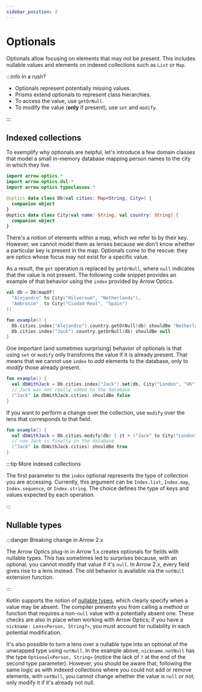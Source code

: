 ```yaml
---
sidebar_position: 3
---
```


# Optionals

Optionals allow focusing on elements that may not be present. This includes
nullable values and elements on indexed collections such as `List` or `Map`.

:::info In a rush?

- Optionals represent potentially missing values.
- Prisms extend optionals to represent class hierarchies.
- To access the value, use `getOrNull`.
- To modify the value (**only** if present), use `set` and `modify`.

:::

<!--- TEST_NAME Optional -->

<!--- INCLUDE .*
import io.kotest.matchers.shouldBe
-->

## Indexed collections

To exemplify why optionals are helpful, let's introduce a few domain classes
that model a small in-memory database mapping person names to the city in
which they live.

```kotlin
import arrow.optics.*
import arrow.optics.dsl.*
import arrow.optics.typeclasses.*

@optics data class Db(val cities: Map<String, City>) {
  companion object
}
@optics data class City(val name: String, val country: String) {
  companion object
}
```

There's a notion of elements within a map, which we refer to by their key.
However, we cannot model them as lenses because we don't know whether
a particular key is present in the map. Optionals come to the rescue: they are
optics whose focus may not exist for a specific value.

As a result, the `get` operation is replaced by `getOrNull`, where `null`
indicates that the value is not present. The following code snippet provides
an example of that behavior using the `index` provided by Arrow Optics.

```kotlin
val db = Db(mapOf(
  "Alejandro" to City("Hilversum", "Netherlands"),
  "Ambrosio"  to City("Ciudad Real", "Spain")
))

fun example() {
  Db.cities.index("Alejandro").country.getOrNull(db) shouldBe "Netherlands"
  Db.cities.index("Jack").country.getOrNull(db) shouldBe null
}
```
<!--- KNIT example-optional-01.kt -->
<!--- TEST assert -->

One important (and sometimes surprising) behavior of optionals is that using
`set` or `modify` only transforms the value if it is already present. That means
that we cannot use `index` to _add_ elements to the database, only to _modify_
those already present.

<!--- INCLUDE

import arrow.optics.*
import arrow.optics.dsl.*
import arrow.optics.typeclasses.*

@optics data class Db(val cities: Map<String, City>) {
  companion object
}
@optics data class City(val name: String, val country: String) {
  companion object
}

val db = Db(mapOf(
  "Alejandro" to City("Hilversum", "Netherlands"),
  "Ambrosio"  to City("Ciudad Real", "Spain")
))

-->

```kotlin
fun example() {
  val dbWithJack = Db.cities.index("Jack").set(db, City("London", "UK"))
  // Jack was not really added to the database
  ("Jack" in dbWithJack.cities) shouldBe false
}
```
<!--- KNIT example-optional-02.kt -->
<!--- TEST assert -->

If you want to perform a change over the collection, use `modify` over the
lens that corresponds to that field.


<!--- INCLUDE

import arrow.optics.*
import arrow.optics.dsl.*
import arrow.optics.typeclasses.*

@optics data class Db(val cities: Map<String, City>) {
  companion object
}
@optics data class City(val name: String, val country: String) {
  companion object
}

val db = Db(mapOf(
  "Alejandro" to City("Hilversum", "Netherlands"),
  "Ambrosio"  to City("Ciudad Real", "Spain")
))

-->

```kotlin
fun example() {
  val dbWithJack = Db.cities.modify(db) { it + ("Jack" to City("London", "UK")) }
  // now Jack is finally in the database
  ("Jack" in dbWithJack.cities) shouldBe true
}
```
<!--- KNIT example-optional-03.kt -->
<!--- TEST assert -->

:::tip More indexed collections

The first parameter to the `index` optional represents the type of collection
you are accessing. Currently, this argument can be `Index.list`, `Index.map`,
`Index.sequence`, or `Index.string`. The choice defines the type of keys
and values expected by each operation.

:::

## Nullable types

:::danger Breaking change in Arrow 2.x

The Arrow Optics plug-in in Arrow 1.x creates optionals for fields with nullable
types. This has sometimes led to surprises because, with an optional, you cannot
modify that value if it's `null`. In Arrow 2.x, every field gives rise to a lens
instead. The old behavior is available via the `notNull` extension function.

:::

Kotlin supports the notion of [nullable types](https://kotlinlang.org/docs/null-safety.html),
which clearly specify when a value may be absent. The compiler prevents you from
calling a method or function that requires a non-`null` value with a potentially
absent one. These checks are also in place when working with Arrow Optics;
if you have a `nickname: Lens<Person, String?>`, you must account for
nullability in each potential modification.

It's also possible to turn a lens over a nullable type into an optional of the
unwrapped type using `notNull`. In the example above, `nickname.notNull`
has the type `Optional<Person, String>` (notice the lack of `?` at the end
of the second type parameter). However, you should be aware that, following the same logic
as with indexed collections where you could not add or remove elements, with
`notNull`, you cannot change whether the value is `null` or not; only modify
it if it's already not null.
